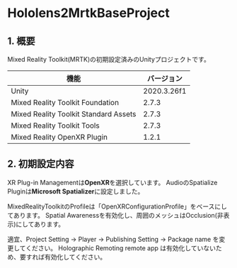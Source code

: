 # Hololens2MrtkBaseProject
## 1. 概要
Mixed Reality Toolkit(MRTK)の初期設定済みのUnityプロジェクトです。

|  機能  |  バージョン  |
| ---- | ---- |
|  Unity  |  2020.3.26f1  |
|  Mixed Reality Toolkit Foundation  |  2.7.3  |
|  Mixed Reality Toolkit Standard Assets  |  2.7.3  |
|  Mixed Reality Toolkit Tools  |  2.7.3  |
|  Mixed Reality OpenXR Plugin  |  1.2.1  |

## 2. 初期設定内容
XR Plug-in Managementは**OpenXR**を選択しています。
AudioのSpatialize Pluginは**Microsoft Spatializer**に設定しました。

MixedRealityToolkitのProfileは「OpenXRConfigurationProfile」をベースにしてあります。
Spatial Awarenessを有効化し、周囲のメッシュはOcclusion(非表示)にしてあります。

適宜、Project Setting -> Player -> Publishing Setting -> Package name を変更してください。 
Holographic Remoting remote app は有効化していないため、要すれば有効化してください。
